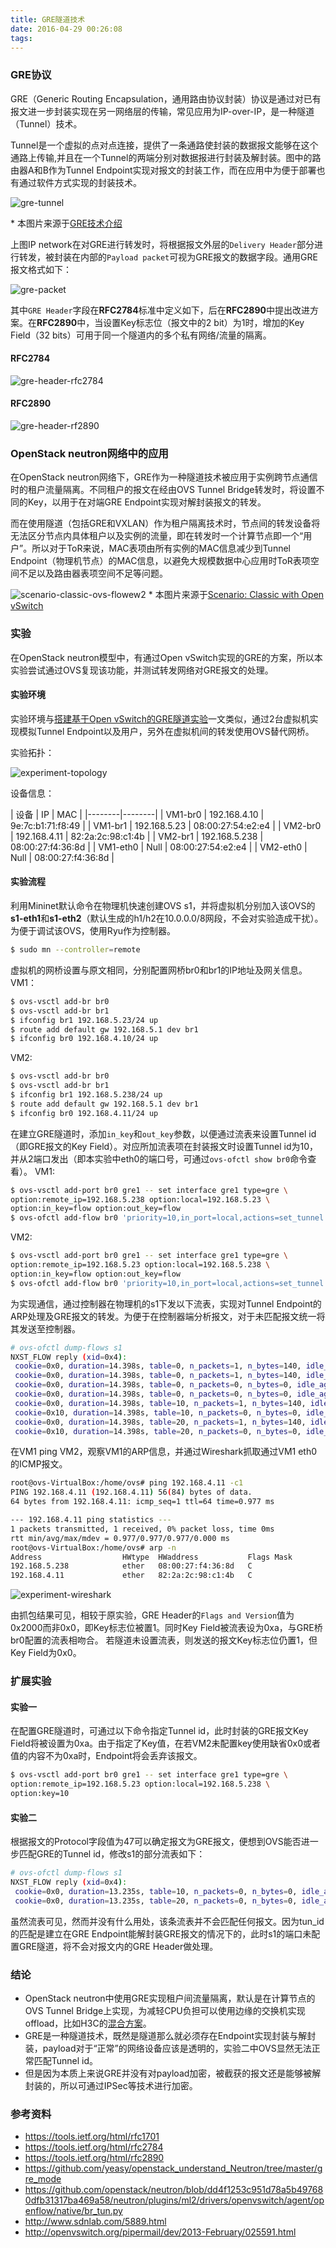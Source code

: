 ```yaml
---
title: GRE隧道技术
date: 2016-04-29 00:26:08
tags:
---
```



### GRE协议

GRE（Generic Routing Encapsulation，通用路由协议封装）协议是通过对已有报文进一步封装实现在另一网络层的传输，常见应用为IP-over-IP，是一种隧道（Tunnel）技术。

Tunnel是一个虚拟的点对点连接，提供了一条通路使封装的数据报文能够在这个通路上传输,并且在一个Tunnel的两端分别对数据报进行封装及解封装。图中的路由器A和B作为Tunnel Endpoint实现对报文的封装工作，而在应用中为便于部署也有通过软件方式实现的封装技术。

![gre-tunnel](./gre-tunnel.png)

\* 本图片来源于[GRE技术介绍](http://www.h3c.com.cn/Products___Technology/Technology/Security_Encrypt/Other_technology/Technology_recommend/200805/605933_30003_0.htm)

上图IP network在对GRE进行转发时，将根据报文外层的`Delivery Header`部分进行转发，被封装在内部的`Payload packet`可视为GRE报文的数据字段。通用GRE报文格式如下：

![gre-packet](./gre-packet.png)

其中`GRE Header`字段在**RFC2784**标准中定义如下，后在**RFC2890**中提出改进方案。在**RFC2890**中，当设置Key标志位（报文中的2 bit）为1时，增加的Key Field（32 bits）可用于同一个隧道内的多个私有网络/流量的隔离。

#### RFC2784

![gre-header-rfc2784](./gre-header-rfc2784.png)

#### RFC2890

![gre-header-rf2890](./gre-header-rfc2890.png)

### OpenStack neutron网络中的应用

在OpenStack neutron网络下，GRE作为一种隧道技术被应用于实例跨节点通信时的租户流量隔离。不同租户的报文在经由OVS Tunnel Bridge转发时，将设置不同的Key，以用于在对端GRE Endpoint实现对解封装报文的转发。

而在使用隧道（包括GRE和VXLAN）作为租户隔离技术时，节点间的转发设备将无法区分节点内具体租户以及实例的流量，即在转发时一个计算节点即一个“用户”。所以对于ToR来说，MAC表项由所有实例的MAC信息减少到Tunnel Endpoint（物理机节点）的MAC信息，以避免大规模数据中心应用时ToR表项空间不足以及路由器表项空间不足等问题。

![scenario-classic-ovs-flowew2](./scenario-classic-ovs-flowew2.png)
\* 本图片来源于[Scenario: Classic with Open vSwitch](http://docs.openstack.org/mitaka/networking-guide/scenario-classic-ovs.html)

### 实验

在OpenStack neutron模型中，有通过Open vSwitch实现的GRE的方案，所以本实验尝试通过OVS复现该功能，并测试转发网络对GRE报文的处理。

#### 实验环境

实验环境与[搭建基于Open vSwitch的GRE隧道实验](http://www.sdnlab.com/5889.html)一文类似，通过2台虚拟机实现模拟Tunnel Endpoint以及用户，另外在虚拟机间的转发使用OVS替代网桥。

实验拓扑：

![experiment-topology](./experiment-topology.png)

设备信息：

| 设备 | IP | MAC |
|--------|--------|
| VM1-br0 | 192.168.4.10 | 9e:7c:b1:71:f8:49 |
| VM1-br1 | 192.168.5.23 | 08:00:27:54:e2:e4 |
| VM2-br0 | 192.168.4.11 | 82:2a:2c:98:c1:4b |
| VM2-br1 | 192.168.5.238 | 08:00:27:f4:36:8d |
| VM1-eth0 | Null | 08:00:27:54:e2:e4 |
| VM2-eth0 | Null | 08:00:27:f4:36:8d |

#### 实验流程

利用Mininet默认命令在物理机快速创建OVS s1，并将虚拟机分别加入该OVS的**s1-eth1**和**s1-eth2**（默认生成的h1/h2在10.0.0.0/8网段，不会对实验造成干扰）。为便于调试该OVS，使用Ryu作为控制器。

```bash
$ sudo mn --controller=remote
```

虚拟机的网桥设置与原文相同，分别配置网桥br0和br1的IP地址及网关信息。
VM1：

```bash
$ ovs-vsctl add-br br0
$ ovs-vsctl add-br br1
$ ifconfig br1 192.168.5.23/24 up
$ route add default gw 192.168.5.1 dev br1
$ ifconfig br0 192.168.4.10/24 up
```

VM2:

```bash
$ ovs-vsctl add-br br0
$ ovs-vsctl add-br br1
$ ifconfig br1 192.168.5.238/24 up
$ route add default gw 192.168.5.1 dev br1
$ ifconfig br0 192.168.4.11/24 up
```

在建立GRE隧道时，添加`in_key`和`out_key`参数，以便通过流表来设置Tunnel id（即GRE报文的Key Field）。对应所加流表项在封装报文时设置Tunnel id为10，并从2端口发出（即本实验中eth0的端口号，可通过`ovs-ofctl show br0`命令查看）。
VM1:

```bash
$ ovs-vsctl add-port br0 gre1 -- set interface gre1 type=gre \
option:remote_ip=192.168.5.238 option:local=192.168.5.23 \
option:in_key=flow option:out_key=flow
$ ovs-ofctl add-flow br0 'priority=10,in_port=local,actions=set_tunnel:10,output=2'
```

VM2:

```bash
$ ovs-vsctl add-port br0 gre1 -- set interface gre1 type=gre \
option:remote_ip=192.168.5.23 option:local=192.168.5.238 \
option:in_key=flow option:out_key=flow
$ ovs-ofctl add-flow br0 'priority=10,in_port=local,actions=set_tunnel:10,output=2'
```

为实现通信，通过控制器在物理机的s1下发以下流表，实现对Tunnel Endpoint的ARP处理及GRE报文的转发。为便于在控制器端分析报文，对于未匹配报文统一将其发送至控制器。

```bash
# ovs-ofctl dump-flows s1
NXST_FLOW reply (xid=0x4):
 cookie=0x0, duration=14.398s, table=0, n_packets=1, n_bytes=140, idle_age=3, priority=10,ip,in_port=1,nw_proto=47 actions=resubmit(,10)
 cookie=0x0, duration=14.398s, table=0, n_packets=1, n_bytes=140, idle_age=3, priority=10,ip,in_port=2,nw_proto=47 actions=resubmit(,20)
 cookie=0x0, duration=14.398s, table=0, n_packets=0, n_bytes=0, idle_age=14, priority=5,arp actions=ALL
 cookie=0x0, duration=14.398s, table=0, n_packets=0, n_bytes=0, idle_age=14, priority=0 actions=CONTROLLER:65535
 cookie=0x0, duration=14.398s, table=10, n_packets=1, n_bytes=140, idle_age=3, priority=10,dl_src=08:00:27:54:e2:e4 actions=output:2
 cookie=0x10, duration=14.398s, table=10, n_packets=0, n_bytes=0, idle_age=14, priority=0 actions=CONTROLLER:65535
 cookie=0x0, duration=14.398s, table=20, n_packets=1, n_bytes=140, idle_age=3, priority=10,dl_src=08:00:27:f4:36:8d actions=output:1
 cookie=0x10, duration=14.398s, table=20, n_packets=0, n_bytes=0, idle_age=14, priority=0 actions=CONTROLLER:65535
```

在VM1 ping VM2，观察VM1的ARP信息，并通过Wireshark抓取通过VM1 eth0的ICMP报文。
```bash
root@ovs-VirtualBox:/home/ovs# ping 192.168.4.11 -c1
PING 192.168.4.11 (192.168.4.11) 56(84) bytes of data.
64 bytes from 192.168.4.11: icmp_seq=1 ttl=64 time=0.977 ms

--- 192.168.4.11 ping statistics ---
1 packets transmitted, 1 received, 0% packet loss, time 0ms
rtt min/avg/max/mdev = 0.977/0.977/0.977/0.000 ms
root@ovs-VirtualBox:/home/ovs# arp -n
Address                  HWtype  HWaddress           Flags Mask            Iface
192.168.5.238            ether   08:00:27:f4:36:8d   C                     br1
192.168.4.11             ether   82:2a:2c:98:c1:4b   C                     br0
```

![experiment-wireshark](./experiment-wireshark.png)

由抓包结果可见，相较于原实验，GRE Header的`Flags and Version`值为0x2000而非0x0，即Key标志位被置1。同时Key Field被流表设为0xa，与GRE桥br0配置的流表相吻合。
若隧道未设置流表，则发送的报文Key标志位仍置1，但Key Field为0x0。

### 扩展实验
#### 实验一

在配置GRE隧道时，可通过以下命令指定Tunnel id，此时封装的GRE报文Key Field将被设置为0xa。由于指定了Key值，在若VM2未配置key使用缺省0x0或者值的内容不为0xa时，Endpoint将会丢弃该报文。

```bash
$ ovs-vsctl add-port br0 gre1 -- set interface gre1 type=gre \
option:remote_ip=192.168.5.23 option:local=192.168.5.238 \
option:key=10
```

#### 实验二

根据报文的Protocol字段值为47可以确定报文为GRE报文，便想到OVS能否进一步匹配GRE的Tunnel id，修改s1的部分流表如下：

```bash
# ovs-ofctl dump-flows s1
NXST_FLOW reply (xid=0x4):
 cookie=0x0, duration=13.235s, table=10, n_packets=0, n_bytes=0, idle_age=13, priority=10,tun_id=0xa,dl_src=08:00:27:54:e2:e4 actions=output:2
 cookie=0x0, duration=13.235s, table=20, n_packets=0, n_bytes=0, idle_age=13, priority=10,tun_id=0xa,dl_src=08:00:27:f4:36:8d actions=output:1
```

虽然流表可见，然而并没有什么用处，该条流表并不会匹配任何报文。因为tun_id的匹配是建立在GRE Endpoint能解封装GRE报文的情况下的，此时s1的端口未配置GRE隧道，将不会对报文内的GRE Header做处理。

### 结论

- OpenStack neutron中使用GRE实现租户间流量隔离，默认是在计算节点的OVS Tunnel Bridge上实现，为减轻CPU负担可以使用边缘的交换机实现offload，比如H3C的[混合方案](http://www.h3c.com.cn/About_H3C/Company_Publication/IP_Lh/2014/07/Home/Catalog/201501/852548_30008_0.htm)。
- GRE是一种隧道技术，既然是隧道那么就必须存在Endpoint实现封装与解封装，payload对于“正常”的网络设备应该是透明的，实验二中OVS显然无法正常匹配Tunnel id。
- 但是因为本质上来说GRE并没有对payload加密，被截获的报文还是能够被解封装的，所以可通过IPSec等技术进行加密。

### 参考资料

- https://tools.ietf.org/html/rfc1701
- https://tools.ietf.org/html/rfc2784
- https://tools.ietf.org/html/rfc2890
- https://github.com/yeasy/openstack_understand_Neutron/tree/master/gre_mode
- https://github.com/openstack/neutron/blob/dd4f1253c951d78a5b497680dfb31317ba469a58/neutron/plugins/ml2/drivers/openvswitch/agent/openflow/native/br_tun.py
- http://www.sdnlab.com/5889.html
- http://openvswitch.org/pipermail/dev/2013-February/025591.html

